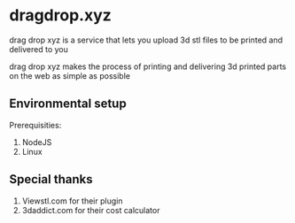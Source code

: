 # dragdrop.xyz

drag drop xyz is a service that lets you upload 3d stl files to be printed and delivered to you

drag drop xyz makes the process of printing and delivering 3d printed parts on the web as simple as possible

## Environmental setup
Prerequisities: 
1. NodeJS
2. Linux

## Special thanks
1. Viewstl.com for their plugin
2. 3daddict.com for their cost calculator
